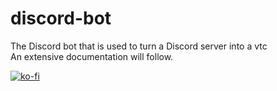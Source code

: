 # discord-bot
The Discord bot that is used to turn a Discord server into a vtc\
An extensive documentation will follow.

[![ko-fi](https://www.ko-fi.com/img/githubbutton_sm.svg)](https://ko-fi.com/I2I51SA1D)
